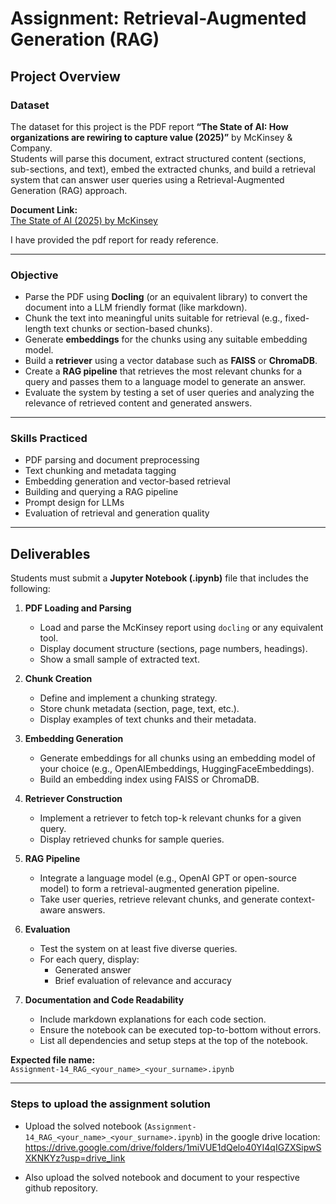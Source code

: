 # Assignment: Retrieval-Augmented Generation (RAG)

## Project Overview

### Dataset
The dataset for this project is the PDF report **“The State of AI: How organizations are rewiring to capture value (2025)”** by McKinsey & Company.  
Students will parse this document, extract structured content (sections, sub-sections, and text), embed the extracted chunks, and build a retrieval system that can answer user queries using a Retrieval-Augmented Generation (RAG) approach.

**Document Link:**  
[The State of AI (2025) by McKinsey](https://www.mckinsey.com/~/media/mckinsey/business%20functions/quantumblack/our%20insights/the%20state%20of%20ai/2025/the-state-of-ai-how-organizations-are-rewiring-to-capture-value_final.pdf)

I have provided the pdf report for ready reference. 

---

### Objective
- Parse the PDF using **Docling** (or an equivalent library) to convert the document into a LLM friendly format (like markdown).
- Chunk the text into meaningful units suitable for retrieval (e.g., fixed-length text chunks or section-based chunks).
- Generate **embeddings** for the chunks using any suitable embedding model.
- Build a **retriever** using a vector database such as **FAISS** or **ChromaDB**.
- Create a **RAG pipeline** that retrieves the most relevant chunks for a query and passes them to a language model to generate an answer.
- Evaluate the system by testing a set of user queries and analyzing the relevance of retrieved content and generated answers.

---

### Skills Practiced
- PDF parsing and document preprocessing  
- Text chunking and metadata tagging  
- Embedding generation and vector-based retrieval  
- Building and querying a RAG pipeline  
- Prompt design for LLMs  
- Evaluation of retrieval and generation quality  

---

## Deliverables
Students must submit a **Jupyter Notebook (.ipynb)** file that includes the following:

1. **PDF Loading and Parsing**
   - Load and parse the McKinsey report using `docling` or any equivalent tool.
   - Display document structure (sections, page numbers, headings).
   - Show a small sample of extracted text.

2. **Chunk Creation**
   - Define and implement a chunking strategy.
   - Store chunk metadata (section, page, text, etc.).
   - Display examples of text chunks and their metadata.

3. **Embedding Generation**
   - Generate embeddings for all chunks using an embedding model of your choice (e.g., OpenAIEmbeddings, HuggingFaceEmbeddings).
   - Build an embedding index using FAISS or ChromaDB.

4. **Retriever Construction**
   - Implement a retriever to fetch top-k relevant chunks for a given query.
   - Display retrieved chunks for sample queries.

5. **RAG Pipeline**
   - Integrate a language model (e.g., OpenAI GPT or open-source model) to form a retrieval-augmented generation pipeline.
   - Take user queries, retrieve relevant chunks, and generate context-aware answers.

6. **Evaluation**
   - Test the system on at least five diverse queries.
   - For each query, display:
     - Generated answer
     - Brief evaluation of relevance and accuracy

7. **Documentation and Code Readability**
   - Include markdown explanations for each code section.
   - Ensure the notebook can be executed top-to-bottom without errors.
   - List all dependencies and setup steps at the top of the notebook.

**Expected file name:**  
`Assignment-14_RAG_<your_name>_<your_surname>.ipynb`

---

### Steps to upload the assignment solution

- Upload the solved notebook (`Assignment-14_RAG_<your_name>_<your_surname>.ipynb`) in the google drive location: https://drive.google.com/drive/folders/1miVUE1dQelo40YI4qIGZXSipwSXKNKYz?usp=drive_link

- Also upload the solved notebook and document to your respective github repository.
